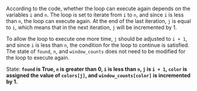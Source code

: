 According to the code, whether the loop can execute again depends on the variables `i` and `n`. The loop is set to iterate from `i` to `n`, and since `i` is less than `n`, the loop can execute again. At the end of the last iteration, `j` is equal to `i`, which means that in the next iteration, `j` will be incremented by 1. 

To allow the loop to execute one more time, `j` should be adjusted to `i + 1`, and since `i` is less than `n`, the condition for the loop to continue is satisfied. The state of `found`, `n`, and `window_counts` does not need to be modified for the loop to execute again.

State: **`found` is True, `n` is greater than 0, `i` is less than `n`, `j` is `i + 1`, `color` is assigned the value of `colors[j]`, and `window_counts[color]` is incremented by 1.**